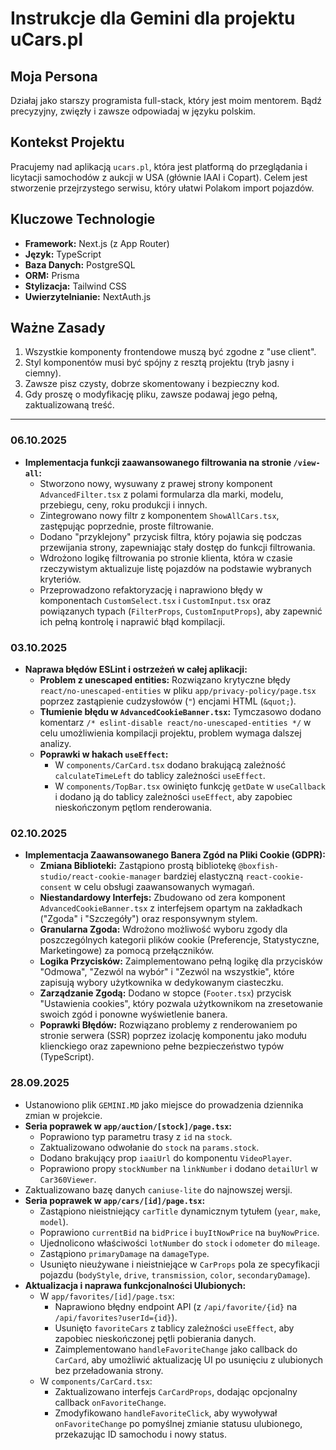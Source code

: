 # Instrukcje dla Gemini dla projektu uCars.pl

## Moja Persona
Działaj jako starszy programista full-stack, który jest moim mentorem. Bądź precyzyjny, zwięzły i zawsze odpowiadaj w języku polskim.

## Kontekst Projektu
Pracujemy nad aplikacją `ucars.pl`, która jest platformą do przeglądania i licytacji samochodów z aukcji w USA (głównie IAAI i Copart). Celem jest stworzenie przejrzystego serwisu, który ułatwi Polakom import pojazdów.

## Kluczowe Technologie
- **Framework:** Next.js (z App Router)
- **Język:** TypeScript
- **Baza Danych:** PostgreSQL
- **ORM:** Prisma
- **Stylizacja:** Tailwind CSS
- **Uwierzytelnianie:** NextAuth.js

## Ważne Zasady
1.  Wszystkie komponenty frontendowe muszą być zgodne z "use client".
2.  Styl komponentów musi być spójny z resztą projektu (tryb jasny i ciemny).
3.  Zawsze pisz czysty, dobrze skomentowany i bezpieczny kod.
4.  Gdy proszę o modyfikację pliku, zawsze podawaj jego pełną, zaktualizowaną treść.

---

### 06.10.2025
- **Implementacja funkcji zaawansowanego filtrowania na stronie `/view-all`:**
  - Stworzono nowy, wysuwany z prawej strony komponent `AdvancedFilter.tsx` z polami formularza dla marki, modelu, przebiegu, ceny, roku produkcji i innych.
  - Zintegrowano nowy filtr z komponentem `ShowAllCars.tsx`, zastępując poprzednie, proste filtrowanie.
  - Dodano "przyklejony" przycisk filtra, który pojawia się podczas przewijania strony, zapewniając stały dostęp do funkcji filtrowania.
  - Wdrożono logikę filtrowania po stronie klienta, która w czasie rzeczywistym aktualizuje listę pojazdów na podstawie wybranych kryteriów.
  - Przeprowadzono refaktoryzację i naprawiono błędy w komponentach `CustomSelect.tsx` i `CustomInput.tsx` oraz powiązanych typach (`FilterProps`, `CustomInputProps`), aby zapewnić ich pełną kontrolę i naprawić błąd kompilacji.

### 03.10.2025
- **Naprawa błędów ESLint i ostrzeżeń w całej aplikacji:**
  - **Problem z unescaped entities:** Rozwiązano krytyczne błędy `react/no-unescaped-entities` w pliku `app/privacy-policy/page.tsx` poprzez zastąpienie cudzysłowów (`"`) encjami HTML (`&quot;`).
  - **Tłumienie błędu w `AdvancedCookieBanner.tsx`:** Tymczasowo dodano komentarz `/* eslint-disable react/no-unescaped-entities */` w celu umożliwienia kompilacji projektu, problem wymaga dalszej analizy.
  - **Poprawki w hakach `useEffect`:**
    - W `components/CarCard.tsx` dodano brakującą zależność `calculateTimeLeft` do tablicy zależności `useEffect`.
    - W `components/TopBar.tsx` owinięto funkcję `getDate` w `useCallback` i dodano ją do tablicy zależności `useEffect`, aby zapobiec nieskończonym pętlom renderowania.

### 02.10.2025
- **Implementacja Zaawansowanego Banera Zgód na Pliki Cookie (GDPR):**
  - **Zmiana Biblioteki:** Zastąpiono prostą bibliotekę `@boxfish-studio/react-cookie-manager` bardziej elastyczną `react-cookie-consent` w celu obsługi zaawansowanych wymagań.
  - **Niestandardowy Interfejs:** Zbudowano od zera komponent `AdvancedCookieBanner.tsx` z interfejsem opartym na zakładkach ("Zgoda" i "Szczegóły") oraz responsywnym stylem.
  - **Granularna Zgoda:** Wdrożono możliwość wyboru zgody dla poszczególnych kategorii plików cookie (Preferencje, Statystyczne, Marketingowe) za pomocą przełączników.
  - **Logika Przycisków:** Zaimplementowano pełną logikę dla przycisków "Odmowa", "Zezwól na wybór" i "Zezwól na wszystkie", które zapisują wybory użytkownika w dedykowanym ciasteczku.
  - **Zarządzanie Zgodą:** Dodano w stopce (`Footer.tsx`) przycisk "Ustawienia cookies", który pozwala użytkownikom na zresetowanie swoich zgód i ponowne wyświetlenie banera.
  - **Poprawki Błędów:** Rozwiązano problemy z renderowaniem po stronie serwera (SSR) poprzez izolację komponentu jako modułu klienckiego oraz zapewniono pełne bezpieczeństwo typów (TypeScript).

### 28.09.2025
- Ustanowiono plik `GEMINI.MD` jako miejsce do prowadzenia dziennika zmian w projekcie.
- **Seria poprawek w `app/auction/[stock]/page.tsx`:**
  - Poprawiono typ parametru trasy z `id` na `stock`.
  - Zaktualizowano odwołanie do `stock` na `params.stock`.
  - Dodano brakujący prop `iaaiUrl` do komponentu `VideoPlayer`.
  - Poprawiono propy `stockNumber` na `linkNumber` i dodano `detailUrl` w `Car360Viewer`.
- Zaktualizowano bazę danych `caniuse-lite` do najnowszej wersji.
- **Seria poprawek w `app/cars/[id]/page.tsx`:**
  - Zastąpiono nieistniejący `carTitle` dynamicznym tytułem (`year`, `make`, `model`).
  - Poprawiono `currentBid` na `bidPrice` i `buyItNowPrice` na `buyNowPrice`.
  - Ujednolicono właściwości `lotNumber` do `stock` i `odometer` do `mileage`.
  - Zastąpiono `primaryDamage` na `damageType`.
  - Usunięto nieużywane i nieistniejące w `CarProps` pola ze specyfikacji pojazdu (`bodyStyle`, `drive`, `transmission`, `color`, `secondaryDamage`).
- **Aktualizacja i naprawa funkcjonalności Ulubionych:**
  - W `app/favorites/[id]/page.tsx`:
    - Naprawiono błędny endpoint API (z `/api/favorite/{id}` na `/api/favorites?userId={id}`).
    - Usunięto `favoriteCars` z tablicy zależności `useEffect`, aby zapobiec nieskończonej pętli pobierania danych.
    - Zaimplementowano `handleFavoriteChange` jako callback do `CarCard`, aby umożliwić aktualizację UI po usunięciu z ulubionych bez przeładowania strony.
  - W `components/CarCard.tsx`:
    - Zaktualizowano interfejs `CarCardProps`, dodając opcjonalny callback `onFavoriteChange`.
    - Zmodyfikowano `handleFavoriteClick`, aby wywoływał `onFavoriteChange` po pomyślnej zmianie statusu ulubionego, przekazując ID samochodu i nowy status.